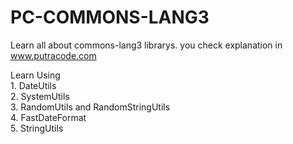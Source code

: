 # PC-COMMONS-LANG3

Learn all about commons-lang3 librarys.
you check explanation in www.putracode.com

Learn Using 
</br>1. DateUtils
</br>2. SystemUtils
</br>3. RandomUtils and RandomStringUtils
</br>4. FastDateFormat
</br>5. StringUtils 
